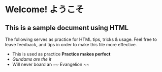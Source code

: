 # Welcome! ようこそ

## This is a sample document using HTML
The following serves as practice for HTML tips, tricks & usage. Feel free to leave feedback, and tips in order to make this file more effective.
  - This is used as practice <strong> Practice makes perfect </strong>
  - <em> Gundams are the it </em>
  - Will never board an ~~ Evangelion ~~

